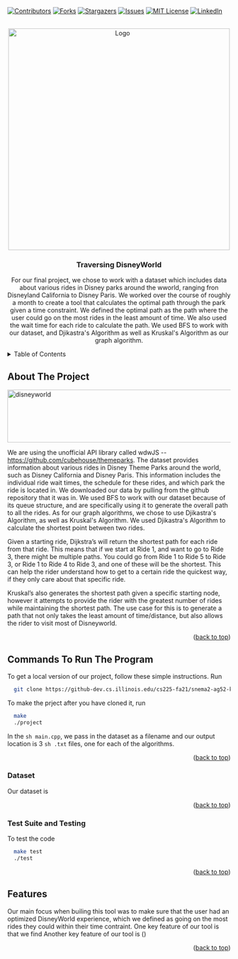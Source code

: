 <div id="top"></div>

[![Contributors][contributors-shield]][contributors-url]
[![Forks][forks-shield]][forks-url]
[![Stargazers][stars-shield]][stars-url]
[![Issues][issues-shield]][issues-url]
[![MIT License][license-shield]][license-url]
[![LinkedIn][linkedin-shield]][linkedin-url]



<!-- PROJECT LOGO -->
<br />
<div align="center">
  <a href="https://github.com/github_username/repo_name">
    <img src="https://cdn1.parksmedia.wdprapps.disney.com/resize/mwImage/1/433/433/75/vision-dam/digital/parks-platform/parks-global-assets/disney-world/0526ZP_1270MS_xak_R2-1x1.jpg?2021-08-05T12:44:38+00:00" alt="Logo" width="500" height="500">
  </a>

<h3 align="center">Traversing DisneyWorld</h3>

  <p align="center">
    For our final project, we chose to work with a dataset which includes data about various rides in Disney parks around the wworld, ranging fron Disneyland California to Disney Paris. We worked over the course of roughly a month to create a tool that calculates the optimal path through the park given a time constraint. We defined the optimal path as the path where the user could go on the most rides in the least amount of time. We also used the wait time for each ride to calculate the path. We used BFS to work with our dataset, and Djikastra's Algorithm as well as Kruskal's Algorithm as our graph algorithm.

  </p>
</div>



<!-- TABLE OF CONTENTS -->
<details>
  <summary>Table of Contents</summary>
  <ol>
    <li>
      <a href="#about-the-project">About The Project</a>
    </li>
    <li>
      <a href="#commands-to-run-the-program">Commands To Run The Program</a>
    </li>
    <li><a href="#dataset">Dataset</a></li>
    <li><a href="#test-suite-and-testing">Test Suite and Testing</a></li>
    <li><a href="#features">Features</a></li>
  </ol>
</details>



<!-- ABOUT THE PROJECT -->
## About The Project

<img src="https://upload.wikimedia.org/wikipedia/commons/thumb/5/5a/Walt_Disney_World_Logo_2018.svg/2560px-Walt_Disney_World_Logo_2018.svg.png" alt="disneyworld" width="640" height="119">

We are using the unofficial API library called wdwJS -- ​​https://github.com/cubehouse/themeparks. The dataset provides information about various rides in Disney Theme Parks around the world, such as Disney California and Disney Paris. This information includes the individual ride wait times, the schedule for these rides, and which park the ride is located in. We downloaded our data by pulling from the github repository that it was in. We used BFS to work with our dataset because of its queue structure, and are specifically using it to generate the overall path to all the rides. As for our graph algorithms, we chose to use Djikastra's Algorithm, as well as Kruskal's Algorithm. We used Djikastra's Algorithm to calculate the shortest point between two rides. 

Given a starting ride, Dijkstra’s will return the shortest path for each ride from that ride. This means that if we start at Ride 1, and want to go to Ride 3, there might be multiple paths. You could go from Ride 1 to Ride 5 to Ride 3, or Ride 1 to Ride 4 to Ride 3, and one of these will be the shortest. This can help the rider understand how to get to a certain ride the quickest way, if they only care about that specific ride.

Kruskal’s also generates the shortest path given a specific starting node, however it attempts to provide the rider with the greatest number of rides while maintaining the shortest path. The use case for this is to generate a path that not only takes the least amount of time/distance, but also allows the rider to visit most of Disneyworld. 


<p align="right">(<a href="#top">back to top</a>)</p>






<!-- GETTING STARTED -->
## Commands To Run The Program
To get a local version of our project, follow these simple instructions. Run 
```sh
  git clone https://github-dev.cs.illinois.edu/cs225-fa21/snema2-ag52-knagpu2-shreyap7.git
``` 
To make the prject after you have cloned it, run
```sh
  make
  ./project
``` 
In the 
```sh main.cpp```, we pass in the dataset as a filename and our output location is 3 ```sh .txt``` files, one for each of the algorithms.

<p align="right">(<a href="#top">back to top</a>)</p>


### Dataset
Our dataset is 
<p align="right">(<a href="#top">back to top</a>)</p>


### Test Suite and Testing
To test the code 
```sh
  make test
  ./test
``` 
<p align="right">(<a href="#top">back to top</a>)</p>



<!-- USAGE EXAMPLES -->
## Features
Our main focus when builing this tool was to make sure that the user had an optimized DisneyWorld experience, which we defined as going on the most rides they could within their time contraint. One key feature of our tool is that we find Another key feature of our tool is ()

<p align="right">(<a href="#top">back to top</a>)</p>






<!-- MARKDOWN LINKS & IMAGES -->
<!-- https://www.markdownguide.org/basic-syntax/#reference-style-links -->
[contributors-shield]: https://img.shields.io/github/contributors/github_username/repo_name.svg?style=for-the-badge
[contributors-url]: https://github.com/github_username/repo_name/graphs/contributors
[forks-shield]: https://img.shields.io/github/forks/github_username/repo_name.svg?style=for-the-badge
[forks-url]: https://github.com/github_username/repo_name/network/members
[stars-shield]: https://img.shields.io/github/stars/github_username/repo_name.svg?style=for-the-badge
[stars-url]: https://github.com/github_username/repo_name/stargazers
[issues-shield]: https://img.shields.io/github/issues/github_username/repo_name.svg?style=for-the-badge
[issues-url]: https://github.com/github_username/repo_name/issues
[license-shield]: https://img.shields.io/github/license/github_username/repo_name.svg?style=for-the-badge
[license-url]: https://github.com/github_username/repo_name/blob/master/LICENSE.txt
[linkedin-shield]: https://img.shields.io/badge/-LinkedIn-black.svg?style=for-the-badge&logo=linkedin&colorB=555
[linkedin-url]: https://linkedin.com/in/linkedin_username
[product-screenshot]: images/screenshot.png